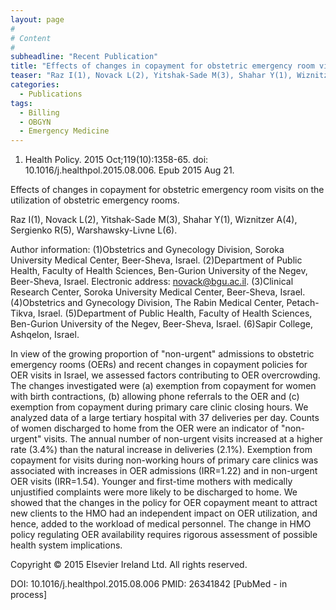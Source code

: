 ```yaml
---
layout: page
#
# Content
#
subheadline: "Recent Publication"
title: "Effects of changes in copayment for obstetric emergency room visits on the utilization of obstetric emergency rooms."
teaser: "Raz I(1), Novack L(2), Yitshak-Sade M(3), Shahar Y(1), Wiznitzer A(4), Sergienko R(5), Warshawsky-Livne L(6)."
categories:
  - Publications
tags:
  - Billing
  - OBGYN
  - Emergency Medicine
---
```

1. Health Policy. 2015 Oct;119(10):1358-65. doi: 10.1016/j.healthpol.2015.08.006.
Epub 2015 Aug 21.

Effects of changes in copayment for obstetric emergency room visits on the
utilization of obstetric emergency rooms.

Raz I(1), Novack L(2), Yitshak-Sade M(3), Shahar Y(1), Wiznitzer A(4), Sergienko 
R(5), Warshawsky-Livne L(6).

Author information: 
(1)Obstetrics and Gynecology Division, Soroka University Medical Center,
Beer-Sheva, Israel. (2)Department of Public Health, Faculty of Health Sciences,
Ben-Gurion University of the Negev, Beer-Sheva, Israel. Electronic address:
novack@bgu.ac.il. (3)Clinical Research Center, Soroka University Medical Center, 
Beer-Sheva, Israel. (4)Obstetrics and Gynecology Division, The Rabin Medical
Center, Petach-Tikva, Israel. (5)Department of Public Health, Faculty of Health
Sciences, Ben-Gurion University of the Negev, Beer-Sheva, Israel. (6)Sapir
College, Ashqelon, Israel.

In view of the growing proportion of "non-urgent" admissions to obstetric
emergency rooms (OERs) and recent changes in copayment policies for OER visits in
Israel, we assessed factors contributing to OER overcrowding. The changes
investigated were (a) exemption from copayment for women with birth contractions,
(b) allowing phone referrals to the OER and (c) exemption from copayment during
primary care clinic closing hours. We analyzed data of a large tertiary hospital 
with 37 deliveries per day. Counts of women discharged to home from the OER were 
an indicator of "non-urgent" visits. The annual number of non-urgent visits
increased at a higher rate (3.4%) than the natural increase in deliveries (2.1%).
Exemption from copayment for visits during non-working hours of primary care
clinics was associated with increases in OER admissions (IRR=1.22) and in
non-urgent OER visits (IRR=1.54). Younger and first-time mothers with medically
unjustified complaints were more likely to be discharged to home. We showed that 
the changes in the policy for OER copayment meant to attract new clients to the
HMO had an independent impact on OER utilization, and hence, added to the
workload of medical personnel. The change in HMO policy regulating OER
availability requires rigorous assessment of possible health system implications.

Copyright © 2015 Elsevier Ireland Ltd. All rights reserved.

DOI: 10.1016/j.healthpol.2015.08.006 
PMID: 26341842  [PubMed - in process]
